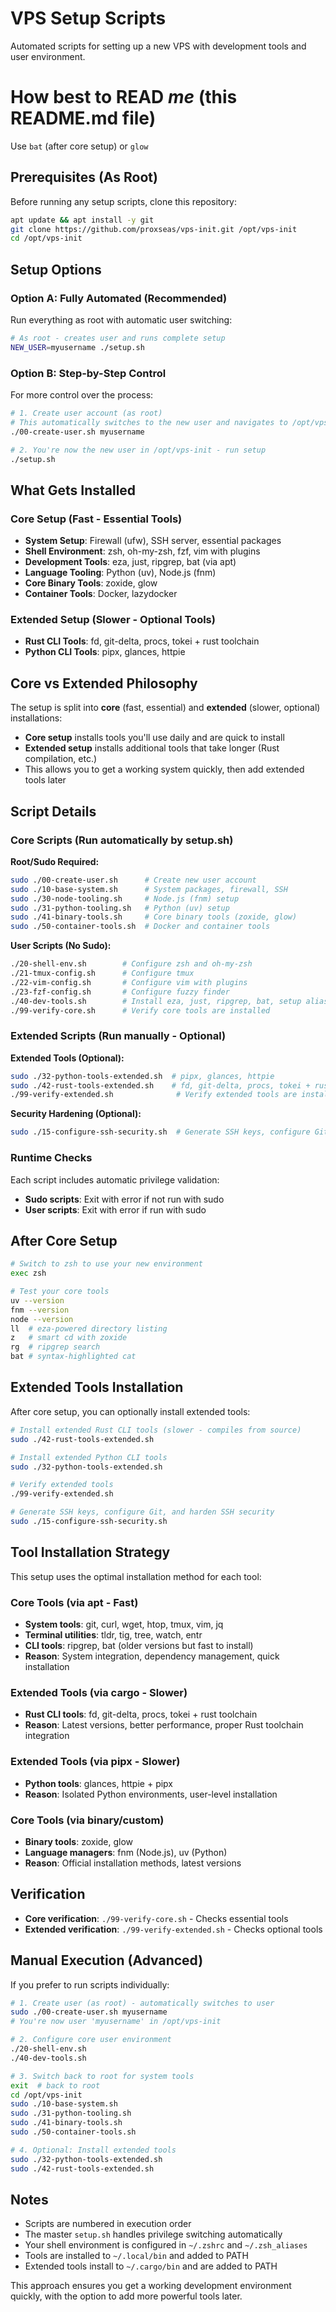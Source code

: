# VPS Setup Scripts

Automated scripts for setting up a new VPS with development tools and user environment.

# How best to READ *me* (this README.md file)
Use `bat` (after core setup) or `glow`

## Prerequisites (As Root)

Before running any setup scripts, clone this repository:

```bash
apt update && apt install -y git
git clone https://github.com/proxseas/vps-init.git /opt/vps-init
cd /opt/vps-init
```

## Setup Options

### Option A: Fully Automated (Recommended)

Run everything as root with automatic user switching:

```bash
# As root - creates user and runs complete setup
NEW_USER=myusername ./setup.sh
```

### Option B: Step-by-Step Control

For more control over the process:

```bash
# 1. Create user account (as root)
# This automatically switches to the new user and navigates to /opt/vps-init
./00-create-user.sh myusername

# 2. You're now the new user in /opt/vps-init - run setup
./setup.sh
```

## What Gets Installed

### Core Setup (Fast - Essential Tools)
- **System Setup**: Firewall (ufw), SSH server, essential packages
- **Shell Environment**: zsh, oh-my-zsh, fzf, vim with plugins
- **Development Tools**: eza, just, ripgrep, bat (via apt)
- **Language Tooling**: Python (uv), Node.js (fnm)
- **Core Binary Tools**: zoxide, glow
- **Container Tools**: Docker, lazydocker

### Extended Setup (Slower - Optional Tools)
- **Rust CLI Tools**: fd, git-delta, procs, tokei + rust toolchain
- **Python CLI Tools**: pipx, glances, httpie

## Core vs Extended Philosophy

The setup is split into **core** (fast, essential) and **extended** (slower, optional) installations:

- **Core setup** installs tools you'll use daily and are quick to install
- **Extended setup** installs additional tools that take longer (Rust compilation, etc.)
- This allows you to get a working system quickly, then add extended tools later

## Script Details

### Core Scripts (Run automatically by setup.sh)

**Root/Sudo Required:**
```bash
sudo ./00-create-user.sh      # Create new user account
sudo ./10-base-system.sh      # System packages, firewall, SSH
sudo ./30-node-tooling.sh     # Node.js (fnm) setup
sudo ./31-python-tooling.sh   # Python (uv) setup
sudo ./41-binary-tools.sh     # Core binary tools (zoxide, glow)
sudo ./50-container-tools.sh  # Docker and container tools
```

**User Scripts (No Sudo):**
```bash
./20-shell-env.sh        # Configure zsh and oh-my-zsh
./21-tmux-config.sh      # Configure tmux
./22-vim-config.sh       # Configure vim with plugins
./23-fzf-config.sh       # Configure fuzzy finder
./40-dev-tools.sh        # Install eza, just, ripgrep, bat, setup aliases
./99-verify-core.sh      # Verify core tools are installed
```

### Extended Scripts (Run manually - Optional)

**Extended Tools (Optional):**
```bash
sudo ./32-python-tools-extended.sh  # pipx, glances, httpie
sudo ./42-rust-tools-extended.sh    # fd, git-delta, procs, tokei + rust toolchain
./99-verify-extended.sh              # Verify extended tools are installed
```

**Security Hardening (Optional):**
```bash
sudo ./15-configure-ssh-security.sh  # Generate SSH keys, configure Git, harden SSH
```

### Runtime Checks

Each script includes automatic privilege validation:
- **Sudo scripts**: Exit with error if not run with sudo
- **User scripts**: Exit with error if run with sudo

## After Core Setup

```bash
# Switch to zsh to use your new environment
exec zsh

# Test your core tools
uv --version
fnm --version
node --version
ll  # eza-powered directory listing
z   # smart cd with zoxide
rg  # ripgrep search
bat # syntax-highlighted cat
```

## Extended Tools Installation

After core setup, you can optionally install extended tools:

```bash
# Install extended Rust CLI tools (slower - compiles from source)
sudo ./42-rust-tools-extended.sh

# Install extended Python CLI tools
sudo ./32-python-tools-extended.sh

# Verify extended tools
./99-verify-extended.sh

# Generate SSH keys, configure Git, and harden SSH security
sudo ./15-configure-ssh-security.sh
```

## Tool Installation Strategy

This setup uses the optimal installation method for each tool:

### **Core Tools (via apt - Fast)**
- **System tools**: git, curl, wget, htop, tmux, vim, jq
- **Terminal utilities**: tldr, tig, tree, watch, entr
- **CLI tools**: ripgrep, bat (older versions but fast to install)
- **Reason**: System integration, dependency management, quick installation

### **Extended Tools (via cargo - Slower)**
- **Rust CLI tools**: fd, git-delta, procs, tokei + rust toolchain
- **Reason**: Latest versions, better performance, proper Rust toolchain integration

### **Extended Tools (via pipx - Slower)**
- **Python tools**: glances, httpie + pipx
- **Reason**: Isolated Python environments, user-level installation

### **Core Tools (via binary/custom)**
- **Binary tools**: zoxide, glow
- **Language managers**: fnm (Node.js), uv (Python)
- **Reason**: Official installation methods, latest versions

## Verification

- **Core verification**: `./99-verify-core.sh` - Checks essential tools
- **Extended verification**: `./99-verify-extended.sh` - Checks optional tools

## Manual Execution (Advanced)

If you prefer to run scripts individually:

```bash
# 1. Create user (as root) - automatically switches to user
sudo ./00-create-user.sh myusername
# You're now user 'myusername' in /opt/vps-init

# 2. Configure core user environment
./20-shell-env.sh
./40-dev-tools.sh

# 3. Switch back to root for system tools
exit  # back to root
cd /opt/vps-init
sudo ./10-base-system.sh
sudo ./31-python-tooling.sh
sudo ./41-binary-tools.sh
sudo ./50-container-tools.sh

# 4. Optional: Install extended tools
sudo ./32-python-tools-extended.sh
sudo ./42-rust-tools-extended.sh
```

## Notes

- Scripts are numbered in execution order
- The master `setup.sh` handles privilege switching automatically
- Your shell environment is configured in `~/.zshrc` and `~/.zsh_aliases`
- Tools are installed to `~/.local/bin` and added to PATH
- Extended tools install to `~/.cargo/bin` and are added to PATH

This approach ensures you get a working development environment quickly, with the option to add more powerful tools later.